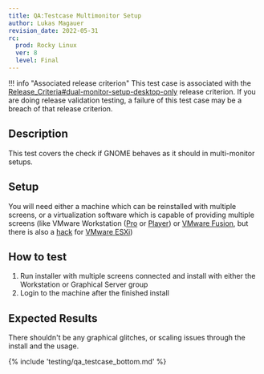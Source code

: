 ```yaml
---
title: QA:Testcase Multimonitor Setup
author: Lukas Magauer
revision_date: 2022-05-31
rc:
  prod: Rocky Linux
  ver: 8
  level: Final
---
```


!!! info "Associated release criterion"
    This test case is associated with the [Release_Criteria#dual-monitor-setup-desktop-only](9_release_criteria.md#dual-monitor-setup-desktop-only) release criterion. If you are doing release validation testing, a failure of this test case may be a breach of that release criterion.

## Description

This test covers the check if GNOME behaves as it should in multi-monitor setups.

## Setup

You will need either a machine which can be reinstalled with multiple screens, or a virtualization software which is capable of providing multiple screens (like VMware Workstation ([Pro](https://www.vmware.com/products/workstation-pro/workstation-pro-evaluation.html) or [Player](https://www.vmware.com/products/workstation-player/workstation-player-evaluation.html)) or [VMware Fusion](https://www.vmware.com/products/fusion/fusion-evaluation.html), but there is also a [hack](https://communities.vmware.com/t5/VMware-vSphere-Discussions/ESXi-6-7-Multiple-Monitors-for-VMs/td-p/2748906) for [VMware ESXi](https://customerconnect.vmware.com/en/web/vmware/evalcenter?p=vsphere-eval-7))

## How to test

1. Run installer with multiple screens connected and install with either the Workstation or Graphical Server group
2. Login to the machine after the finished install

## Expected Results

There shouldn't be any graphical glitches, or scaling issues through the install and the usage.

{% include 'testing/qa_testcase_bottom.md' %}

